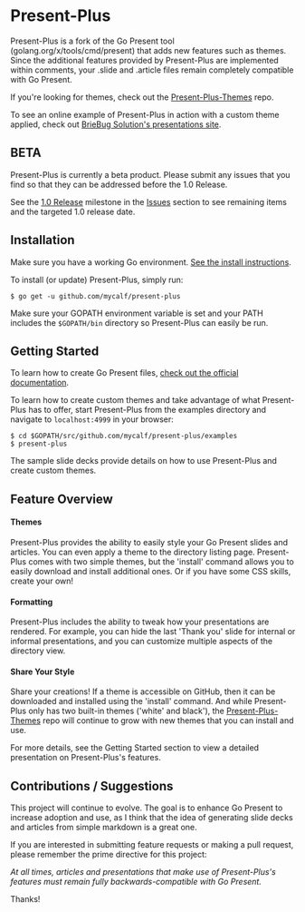 # Present-Plus

Present-Plus is a fork of the Go Present tool (golang.org/x/tools/cmd/present) that adds new features such as themes. Since the additional features provided by Present-Plus are implemented within comments, your .slide and .article files remain completely compatible with Go Present.

If you're looking for themes, check out the [Present-Plus-Themes](https://github.com/mycalf/present-plus-themes) repo.

To see an online example of Present-Plus in action with a custom theme applied, check out [BrieBug Solution's presentations site](http://presentations.briebugconsulting.com/).

## BETA

Present-Plus is currently a beta product. Please submit any issues that you find so that they can be addressed before the 1.0 Release.

See the [1.0 Release](https://github.com/mycalf/present-plus/milestones) milestone in the [Issues](https://github.com/mycalf/present-plus/issues) section to see remaining items and the targeted 1.0 release date.

## Installation

Make sure you have a working Go environment. [See the install instructions](http://golang.org/doc/install.html).

To install (or update) Present-Plus, simply run:
```
$ go get -u github.com/mycalf/present-plus
```

Make sure your GOPATH environment variable is set and your PATH includes the `$GOPATH/bin` directory so Present-Plus can easily be run.

## Getting Started

To learn how to create Go Present files, [check out the official documentation](https://godoc.org/golang.org/x/tools/present).

To learn how to create custom themes and take advantage of what Present-Plus has to offer, start Present-Plus from the examples directory and navigate to `localhost:4999` in your browser:

    $ cd $GOPATH/src/github.com/mycalf/present-plus/examples
    $ present-plus

The sample slide decks provide details on how to use Present-Plus and create custom themes.

## Feature Overview

#### Themes

Present-Plus provides the ability to easily style your Go Present slides and articles. You can even apply a theme to the directory listing page. Present-Plus comes with two simple themes, but the 'install' command allows you to easily download and install additional ones. Or if you have some CSS skills, create your own!

#### Formatting

Present-Plus includes the ability to tweak how your presentations are rendered. For example, you can hide the last 'Thank you' slide for internal or informal presentations, and you can customize multiple aspects of the directory view.

#### Share Your Style

Share your creations! If a theme is accessible on GitHub, then it can be downloaded and installed using the 'install' command. And while Present-Plus only has two built-in themes ('white' and black'), the [Present-Plus-Themes](https://github.com/mycalf/present-plus-themes) repo will continue to grow with new themes that you can install and use.

For more details, see the Getting Started section to view a detailed presentation on Present-Plus's features.

## Contributions / Suggestions

This project will continue to evolve. The goal is to enhance Go Present to increase adoption and use, as I think that the idea of generating slide decks and articles from simple markdown is a great one.

If you are interested in submitting feature requests or making a pull request, please remember the prime directive for this project:

*At all times, articles and presentations that make use of Present-Plus's features must remain fully backwards-compatible with Go Present.*

Thanks!

